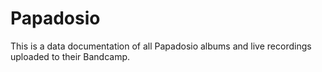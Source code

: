 # Papadosio

This is a data documentation of all Papadosio albums and live recordings uploaded to their Bandcamp.

